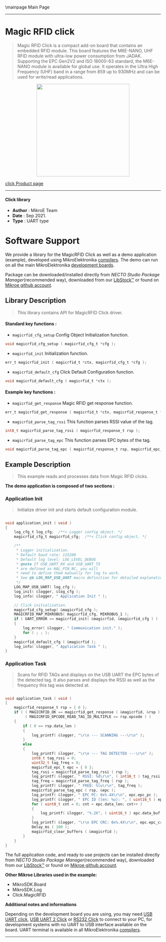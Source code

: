 \mainpage Main Page

---
# Magic RFID click

> Magic RFID Click is a compact add-on board that contains an embedded RFID module. This board features the M6E-NANO, UHF RFID module with ultra-low power consumption from JADAK. Supporting the EPC Gen2V2 and ISO 18000-63 standard, the M6E-NANO module is available for global use. It operates in the Ultra High Frequency (UHF) band in a range from 859 up to 930MHz and can be used for write/read applications.

<p align="center">
  <img src="https://download.mikroe.com/images/click_for_ide/magic_rfid_click.png" height=300px>
</p>

[click Product page](https://www.mikroe.com/magic-rfid-click)

---


#### Click library

- **Author**        : MikroE Team
- **Date**          : Sep 2021.
- **Type**          : UART type


# Software Support

We provide a library for the MagicRFID Click
as well as a demo application (example), developed using MikroElektronika
[compilers](https://www.mikroe.com/necto-studio).
The demo can run on all the main MikroElektronika [development boards](https://www.mikroe.com/development-boards).

Package can be downloaded/installed directly from *NECTO Studio Package Manager*(recommended way), downloaded from our [LibStock&trade;](https://libstock.mikroe.com) or found on [Mikroe github account](https://github.com/MikroElektronika/mikrosdk_click_v2/tree/master/clicks).

## Library Description

> This library contains API for MagicRFID Click driver.

#### Standard key functions :

- `magicrfid_cfg_setup` Config Object Initialization function.
```c
void magicrfid_cfg_setup ( magicrfid_cfg_t *cfg );
```

- `magicrfid_init` Initialization function.
```c
err_t magicrfid_init ( magicrfid_t *ctx, magicrfid_cfg_t *cfg );
```

- `magicrfid_default_cfg` Click Default Configuration function.
```c
void magicrfid_default_cfg ( magicrfid_t *ctx );
```

#### Example key functions :

- `magicrfid_get_response` Magic RFID get response function.
```c
err_t magicrfid_get_response ( magicrfid_t *ctx, magicrfid_response_t *rsp );
```

- `magicrfid_parse_tag_rssi` This function parses RSSI value of the tag.
```c
int8_t magicrfid_parse_tag_rssi ( magicrfid_response_t rsp );
```

- `magicrfid_parse_tag_epc` This function parses EPC bytes of the tag.
```c
void magicrfid_parse_tag_epc ( magicrfid_response_t rsp, magicrfid_epc_t *epc );
```

## Example Description

> This example reads and processes data from Magic RFID clicks.

**The demo application is composed of two sections :**

### Application Init

> Initialize driver init and starts default configuration module.

```c

void application_init ( void ) 
{
    log_cfg_t log_cfg;  /**< Logger config object. */
    magicrfid_cfg_t magicrfid_cfg;  /**< Click config object. */

    /** 
     * Logger initialization.
     * Default baud rate: 115200
     * Default log level: LOG_LEVEL_DEBUG
     * @note If USB_UART_RX and USB_UART_TX 
     * are defined as HAL_PIN_NC, you will 
     * need to define them manually for log to work. 
     * See @b LOG_MAP_USB_UART macro definition for detailed explanation.
     */
    LOG_MAP_USB_UART( log_cfg );
    log_init( &logger, &log_cfg );
    log_info( &logger, " Application Init " );

    // Click initialization.
    magicrfid_cfg_setup( &magicrfid_cfg );
    MAGICRFID_MAP_MIKROBUS( magicrfid_cfg, MIKROBUS_1 );
    if ( UART_ERROR == magicrfid_init( &magicrfid, &magicrfid_cfg ) ) 
    {
        log_error( &logger, " Communication init." );
        for ( ; ; );
    }
    magicrfid_default_cfg ( &magicrfid );
    log_info( &logger, " Application Task " );
}

```

### Application Task

> Scans for RFID TAGs and displays on the USB UART the EPC bytes of the detected tag.
It also parses and displays the RSSI as well as the frequency this tag was detected at.

```c

void application_task ( void ) 
{
    magicrfid_response_t rsp = { 0 };
    if ( ( MAGICRFID_OK == magicrfid_get_response ( &magicrfid, &rsp ) ) && 
         ( MAGICRFID_OPCODE_READ_TAG_ID_MULTIPLE == rsp.opcode ) )
    {
        if ( 0 == rsp.data_len )
        {
            log_printf( &logger, "\r\n --- SCANNING ---\r\n" );
        }
        else
        {
            log_printf( &logger, "\r\n --- TAG DETECTED ---\r\n" );
            int8_t tag_rssi = 0;
            uint32_t tag_freq = 0;
            magicrfid_epc_t epc = { 0 };
            tag_rssi = magicrfid_parse_tag_rssi ( rsp );
            log_printf( &logger, " RSSI: %d\r\n", ( int16_t ) tag_rssi );
            tag_freq = magicrfid_parse_tag_freq ( rsp );
            log_printf( &logger, " FREQ: %lu\r\n", tag_freq );
            magicrfid_parse_tag_epc ( rsp, &epc );
            log_printf( &logger, " EPC PC: 0x%.4X\r\n", epc.epc_pc );
            log_printf( &logger, " EPC ID (len: %u): ", ( uint16_t ) epc.data_len );
            for ( uint8_t cnt = 0; cnt < epc.data_len; cnt++ )
            {
                log_printf( &logger, "%.2X", ( uint16_t ) epc.data_buf[ cnt ] );
            }
            log_printf( &logger, "\r\n EPC CRC: 0x%.4X\r\n", epc.epc_crc );
            Delay_ms ( 100 );
            magicrfid_clear_buffers ( &magicrfid );
        }
    }
}

```


The full application code, and ready to use projects can be installed directly from *NECTO Studio Package Manager*(recommended way), downloaded from our [LibStock&trade;](https://libstock.mikroe.com) or found on [Mikroe github account](https://github.com/MikroElektronika/mikrosdk_click_v2/tree/master/clicks).

**Other Mikroe Libraries used in the example:**

- MikroSDK.Board
- MikroSDK.Log
- Click.MagicRFID

**Additional notes and informations**

Depending on the development board you are using, you may need
[USB UART click](https://www.mikroe.com/usb-uart-click),
[USB UART 2 Click](https://www.mikroe.com/usb-uart-2-click) or
[RS232 Click](https://www.mikroe.com/rs232-click) to connect to your PC, for
development systems with no UART to USB interface available on the board. UART
terminal is available in all MikroElektronika
[compilers](https://shop.mikroe.com/compilers).

---
